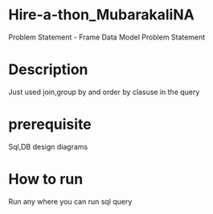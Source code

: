 # Hire-a-thon_MubarakaliNA

Problem Statement - Frame Data Model Problem Statement
# Description

Just used join,group by and order by clasuse in the query

# prerequisite
Sql,DB design  diagrams

# How to run
Run any where you can run sql query
